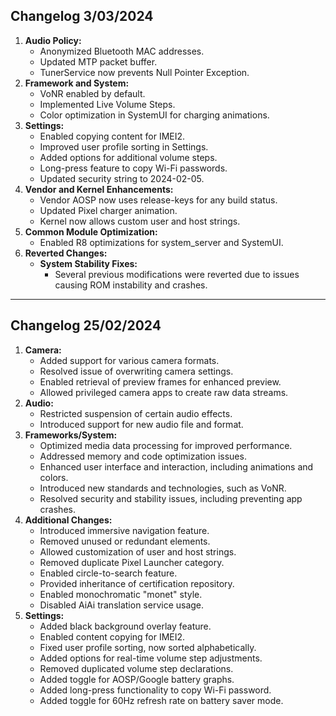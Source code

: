 <h2>Changelog 3/03/2024</h2>

<ol>
  <li>
    <strong>Audio Policy:</strong>
    <ul>
      <li>Anonymized Bluetooth MAC addresses.</li>
      <li>Updated MTP packet buffer.</li>
      <li>TunerService now prevents Null Pointer Exception.</li>
    </ul>
  </li>

  <li>
    <strong>Framework and System:</strong>
    <ul>
      <li>VoNR enabled by default.</li>
      <li>Implemented Live Volume Steps.</li>
      <li>Color optimization in SystemUI for charging animations.</li>
    </ul>
  </li>

  <li>
    <strong>Settings:</strong>
    <ul>
      <li>Enabled copying content for IMEI2.</li>
      <li>Improved user profile sorting in Settings.</li>
      <li>Added options for additional volume steps.</li>
      <li>Long-press feature to copy Wi-Fi passwords.</li>
      <li>Updated security string to 2024-02-05.</li>
    </ul>
  </li>

  <li>
    <strong>Vendor and Kernel Enhancements:</strong>
    <ul>
      <li>Vendor AOSP now uses release-keys for any build status.</li>
      <li>Updated Pixel charger animation.</li>
      <li>Kernel now allows custom user and host strings.</li>
    </ul>
  </li>

  <li>
    <strong>Common Module Optimization:</strong>
    <ul>
      <li>Enabled R8 optimizations for system_server and SystemUI.</li>
    </ul>
  </li>

  <li>
    <strong>Reverted Changes:</strong>
    <ul>
      <li><strong>System Stability Fixes:</strong>
        <ul>
          <li>Several previous modifications were reverted due to issues causing ROM instability and crashes.</li>
        </ul>
      </li>
    </ul>
  </li>
</ol>

<hr>

<h2>Changelog 25/02/2024</h2>

<ol>
  <li>
    <strong>Camera:</strong>
    <ul>
      <li>Added support for various camera formats.</li>
      <li>Resolved issue of overwriting camera settings.</li>
      <li>Enabled retrieval of preview frames for enhanced preview.</li>
      <li>Allowed privileged camera apps to create raw data streams.</li>
    </ul>
  </li>

  <li>
    <strong>Audio:</strong>
    <ul>
      <li>Restricted suspension of certain audio effects.</li>
      <li>Introduced support for new audio file and format.</li>
    </ul>
  </li>

  <li>
    <strong>Frameworks/System:</strong>
    <ul>
      <li>Optimized media data processing for improved performance.</li>
      <li>Addressed memory and code optimization issues.</li>
      <li>Enhanced user interface and interaction, including animations and colors.</li>
      <li>Introduced new standards and technologies, such as VoNR.</li>
      <li>Resolved security and stability issues, including preventing app crashes.</li>
    </ul>
  </li>

  <li>
    <strong>Additional Changes:</strong>
    <ul>
      <li>Introduced immersive navigation feature.</li>
      <li>Removed unused or redundant elements.</li>
      <li>Allowed customization of user and host strings.</li>
      <li>Removed duplicate Pixel Launcher category.</li>
      <li>Enabled circle-to-search feature.</li>
      <li>Provided inheritance of certification repository.</li>
      <li>Enabled monochromatic "monet" style.</li>
      <li>Disabled AiAi translation service usage.</li>
    </ul>
  </li>

  <li>
    <strong>Settings:</strong>
    <ul>
      <li>Added black background overlay feature.</li>
      <li>Enabled content copying for IMEI2.</li>
      <li>Fixed user profile sorting, now sorted alphabetically.</li>
      <li>Added options for real-time volume step adjustments.</li>
      <li>Removed duplicated volume step declarations.</li>
      <li>Added toggle for AOSP/Google battery graphs.</li>
      <li>Added long-press functionality to copy Wi-Fi password.</li>
      <li>Added toggle for 60Hz refresh rate on battery saver mode.</li>
    </ul>
  </li>
</ol>

